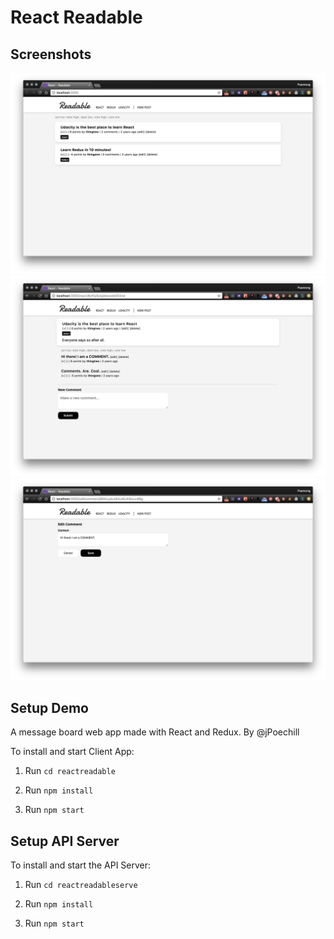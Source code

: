 # React Readable

## Screenshots

![Screenshot](/screenshots/reactreadable_01.png)
![Screenshot](/screenshots/reactreadable_02.png)
![Screenshot](/screenshots/reactreadable_03.png)

## Setup Demo
A message board web app made with React and Redux.
By @jPoechill

To install and start Client App:

  1. Run `cd reactreadable`

  2. Run `npm install`

  3. Run `npm start`

## Setup API Server

To install and start the API Server:

1. Run `cd reactreadableserve`

2. Run `npm install`

3. Run `npm start`
